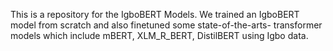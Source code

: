 This is a repository for the IgboBERT Models.
We trained an IgboBERT model from scratch and also finetuned some state-of-the-arts- transformer models which include mBERT, XLM_R_BERT, DistilBERT using Igbo data.
